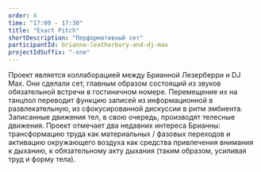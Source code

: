 ```yaml
---
order: 4
time: "17:00 - 17:30"
title: "Exact Pitch"
shortDescription: "Перформативный сет"
participantId: brianna-leatherbury-and-dj-max
projectIdSuffix: "-one"
---
```


Проект является коллаборацией между Брианной Лезерберри и DJ Max. Они сделали сет, главным образом состоящий из звуков обязательной встречи в гостиничном номере. Перемещение их на танцпол переводит функцию записей из информационной в развлекательную, из сфокусированной дискуссии в ритм эмбиента. Записанные движения тел, в свою очередь, производят телесные движения. Проект отмечает два недавних интереса Брианны: трансформацию труда как материальных / фазовых переходов и активацию окружающего воздуха как средства привлечения внимания к дыханию, к обязательному акту дыхания (таким образом, усиливая труд и форму тела).
